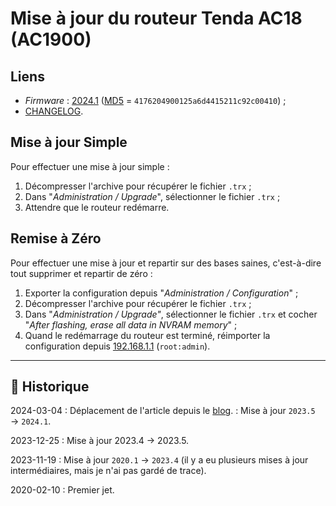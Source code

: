 # Mise à jour du routeur Tenda AC18 (AC1900)

## Liens

- *Firmware* : [2024.1](https://freshtomato.org/downloads/freshtomato-arm/2024/2024.1/freshtomato-TendaAC18-K26ARM-2024.1-AIO-64K.zip) ([MD5](https://freshtomato.org/downloads/freshtomato-arm/2024/2024.1/MD5SUM) = `4176204900125a6d4415211c92c00410`) ;
- [CHANGELOG](https://bitbucket.org/pedro311/freshtomato-arm/src/arm-master/CHANGELOG).

## Mise à jour Simple

Pour effectuer une mise à jour simple :

1. Décompresser l'archive pour récupérer le fichier `.trx` ;
2. Dans "*Administration / Upgrade*", sélectionner le fichier `.trx` ;
3. Attendre que le routeur redémarre.

## Remise à Zéro

Pour effectuer une mise à jour et repartir sur des bases saines, c'est-à-dire tout supprimer et repartir de zéro :

1. Exporter la configuration depuis "*Administration / Configuration*" ;
2. Décompresser l'archive pour récupérer le fichier `.trx` ;
3. Dans "*Administration / Upgrade"*, sélectionner le fichier `.trx` et cocher "*After flashing, erase all data in NVRAM memory*" ;
4. Quand le redémarrage du routeur est terminé, réimporter la configuration depuis [192.168.1.1](http://192.168.1.1/) (`root:admin`).

---

## 📜 Historique

2024-03-04
: Déplacement de l'article depuis le [blog](https://www.tiger-222.fr/?d=2020/02/10/14/23/58-tenda-ac18-ac1900).
: Mise à jour `2023.5` → `2024.1`.

2023-12-25
: Mise à jour 2023.4 → 2023.5.

2023-11-19
: Mise à jour `2020.1` → `2023.4` (il y a eu plusieurs mises à jour intermédiaires, mais je n'ai pas gardé de trace).

2020-02-10
: Premier jet.
